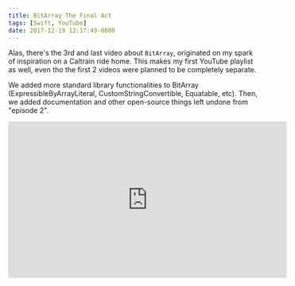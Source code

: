 ```yaml
---
title: BitArray The Final Act
tags: [Swift, YouTube]
date: 2017-12-19 12:17:49-0800
---
```


Alas, there's the 3rd and last video about `BitArray`, originated on my spark of inspiration on a Caltrain
ride home. This makes my first YouTube playlist as well, even tho the first 2 videos were planned to be
completely separate.

We added more standard library functionalities to BitArray (ExpressibleByArrayLiteral,
CustomStringConvertible, Equatable, etc). Then, we added documentation and other open-source things left
undone from "episode 2".

<iframe width="560" height="315" src="https://www.youtube.com/embed/ckrd_FoFMl0" frameborder="0"
gesture="media" allow="encrypted-media" allowfullscreen></iframe>
